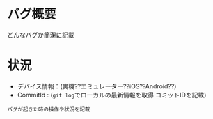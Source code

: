 # バグ概要
どんなバグか簡潔に記載
# 状況
- デバイス情報：(実機??エミュレーター??iOS??Android??)
- CommitId : (`git log`でローカルの最新情報を取得 コミットIDを記載)
```
バグが起きた時の操作や状況を記載
```
